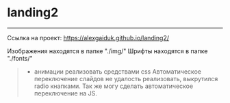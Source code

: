 # landing2
-----------

Ссылка на проект:
https://alexgaiduk.github.io/landing2/

Изображения находятся в папке "./img/"
Шрифты находятся в папке "./fonts/"

> - анимации реализовать средствами css
Автоматическое переключение слайдов не удалость реализовать, выкрутился radio кнапками. 
Так же могу сделать автоматическое переключение на JS.



